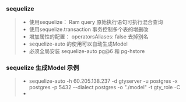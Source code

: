 ### sequelize
>* 使用sequelize：  Ram query 原始执行语句可执行混合查询
>* 使用sequelize.transaction 事务控制多个表的增删改
>* 增加属性的配置： operatorsAliases: false   去掉别名
>* sequelize-auto 的使用可以自动生成Model
>* 必须全局安装 sequelize-auto  pg@6 和 pg-hstore

### sequelize 生成Model 示例

>* sequelize-auto -h 60.205.138.237 -d gtyserver -u postgres -x postgres -p 5432  --dialect postgres  -o "./model" -t gty_role -C
>* 


